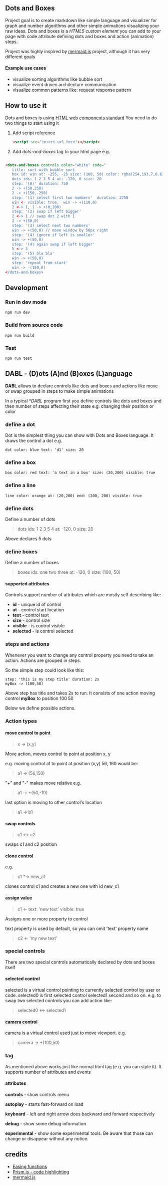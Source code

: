 ## Dots and Boxes

Project goal is to create markdown like simple language and visualizer for graph and number algorithms 
and other simple animations visualizing your raw ideas. Dots and boxes is a *HTML5 custom element* you can add to your page with code 
attribute defining dots and boxes and action (animation) steps.

Project was highly inspired by [mermaid.js](https://mermaid.js.org/) project, although it has very different goals

#### Example use cases

- visualize sorting algorithms like bubble sort
- visualize event driven architecture communication 
- visualize common patterns like: request response pattern 

## How to use it
Dots and boxes is using [HTML web components standard](https://developer.mozilla.org/en-US/docs/Web/API/Web_Components)
You need to do two things to start using it

1) Add script reference
    ```html
    <script src="insert_url_here"></script>
    ```
2) Add *dots-and-boxes* tag to your html page e.g.
```html

<dots-and-boxes controls color="white" code="
   title: sort with bubble sort
   box id: win at: -255, -25 size: (100, 50) color: rgba(254,193,7,0.6) visible: false
   dots ids: 1 2 3 5 4 at: -120, 0 size: 20
   step: '(0)' duration: 750
   2 -> +(50,250)
   2 -> +(150,-250)
   step: '(1) select first two numbers'  duration: 2750
   win <- visible: true,  win -> +(110,0)
   2 <-> 1, 1 -> +(0,100)
   step: '(2) swap if left bigger'
   2 <-> 1 // swap dot 2 with 1
   2 -> +(50,0)
   step: '(3) select next two numbers'
   win -> +(50,0) // move window by 50px right
   step: '(4) ignore if left is smaller'
   win -> +(50,0)
   step: '(4) again swap if left bigger'
   5 <-> 3
   step: '(5) bla bla'
   win -> +(50,0)
   step: 'repeat from start'
   win -> -(150,0)
</dots-and-boxes>
```

## Development

### Run in dev mode

```shell
npm run dev
```

### Build from source code

```shell
npm run build
```

### Test

```shell
npm run test
```

## DABL - (D)ots (A)nd (B)oxes (L)anguage

**DABL** allows to declare controls like dots and boxes
and actions like move or swap grouped in steps to make simple animations

In a typical **DABL* program first you define controls like dots and boxes 
and then number of steps affecting their state e.g. changing their position or color

### define a dot

Dot is the simplest thing you can show with Dots and Boxes language. 
It draws the control a dot
e.g.

```dabl
dot color: blue text: 'd1' size: 20
```

### define a box

```dabl
box color: red text: 'a text in a box' size: (20,200) visible: true
```

### define a line

```dabl
line color: orange at: (20,200) end: (200, 200) visible: true
```
### define dots

Define a number of dots

> dots ids: 1 2 3 5 4 at: -120, 0 size: 20

Above declares 5 dots

### define boxes

Define a number of boxes

> boxes ids: one two three at: -120, 0 size: (100, 50)


#### supported attributes
Controls support number of attributes which are mostly self describing like:
- **id** - unique id of control
- **at** - control start location
- **text** - control text 
- **size** - control size
- **visible** - is control visible
- **selected** - is control selected

### steps and actions

Whenever you want to change any control property you need to take an action. Actions are grouped in steps.

So the simple step could look like this:

```text
step: 'this is my step title' duration: 2s
myBox -> (100,50)
```
Above step has title and takes 2s to run. It consists of one action moving control **myBox** to position 100 50

Below we define possible actions.

### Action types

#### move control to point 

> x -> (x,y)

Move action, moves control to point at position x, y

e.g. moving control a1 to point at position (x,y) 56, 160 would be:

> a1 -> (56,150)

"+" and "-" makes move relative e.g.

> a1 -> +(50,-10)

last option is moving to other control's location

> a1 -> b1

 
#### swap controls

> c1 <-> c2

swaps c1 and c2 position 

#### clone control
e.g.
> c1 *-> new_c1

clones control c1 and creates a new one with id new_c1

#### assign value

> c1 <- text: 'new text' visible: true

Assigns one or more property to control

text property is used by default, so you can omit 'text' property name 
> c2 <- 'my new text'


### special controls

There are two special controls automatically declared by dots and boxes itself

#### **selected** control

selected is a virtual control pointing to currently selected control by user or code.
selected0 is first selected control selected1 second and so on.
e.g. to swap two selected controls you can add action like:
> selected0 <-> selected1


#### **camera** control
camera is a virtual control used just to move viewport.
e.g.
> camera -> +(100,50)

### <dots-and-boxes> tag 
As mentioned above <dots-and-boxes> works just like normal html tag (e.g. you can style it).
It supports number of attributes and events 

#### <dots-and-boxes> attributes

**controls**  - show controls menu

**autoplay** - starts fast-forward on load

**keyboard** - left and right arrow does backward and forward respectively

**debug**  - show some debug information 

**experimental**  - show some experimental tools. Be aware that those can change or disappear without any notice. 

## credits

- [Easing functions](https://gizma.com/easing/)
- [Prism.js - code highlighting](https://prismjs.com/)
- [mermaid.js](https://mermaid.js.org/) 